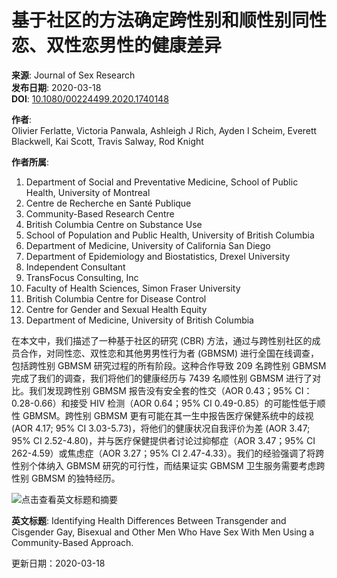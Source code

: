 # 基于社区的方法确定跨性别和顺性别同性恋、双性恋男性的健康差异

**来源**: Journal of Sex Research  
**发布日期**: 2020-03-18  
**DOI**: [10.1080/00224499.2020.1740148](https://doi.org/10.1080/00224499.2020.1740148)  

**作者**:  
Olivier Ferlatte, Victoria Panwala, Ashleigh J Rich, Ayden I Scheim, Everett Blackwell, Kai Scott, Travis Salway, Rod Knight  

**作者所属**:  
1. Department of Social and Preventative Medicine, School of Public Health, University of Montreal  
2. Centre de Recherche en Santé Publique  
3. Community-Based Research Centre  
4. British Columbia Centre on Substance Use  
5. School of Population and Public Health, University of British Columbia  
6. Department of Medicine, University of California San Diego  
7. Department of Epidemiology and Biostatistics, Drexel University  
8. Independent Consultant  
9. TransFocus Consulting, Inc  
10. Faculty of Health Sciences, Simon Fraser University  
11. British Columbia Centre for Disease Control  
12. Centre for Gender and Sexual Health Equity  
13. Department of Medicine, University of British Columbia  

在本文中，我们描述了一种基于社区的研究 (CBR) 方法，通过与跨性别社区的成员合作，对同性恋、双性恋和其他男男性行为者 (GBMSM) 进行全国在线调查，包括跨性别 GBMSM 研究过程的所有阶段。这种合作导致 209 名跨性别 GBMSM 完成了我们的调查，我们将他们的健康经历与 7439 名顺性别 GBMSM 进行了对比。我们发现跨性别 GBMSM 报告没有安全套的性交（AOR 0.43；95% CI：0.28-0.66）和接受 HIV 检测（AOR 0.64；95% CI 0.49-0.85）的可能性低于顺性 GBMSM。跨性别 GBMSM 更有可能在其一生中报告医疗保健系统中的歧视 (AOR 4.17; 95% CI 3.03-5.73)，将他们的健康状况自我评价为差 (AOR 3.47; 95% CI 2.52-4.80)，并与医疗保健提供者讨论过抑郁症（AOR 3.47；95% CI 262-4.59）或焦虑症（AOR 3.27；95% CI 2.47-4.33）。我们的经验强调了将跨性别个体纳入 GBMSM 研究的可行性，而结果证实 GBMSM 卫生服务需要考虑跨性别 GBMSM 的独特经历。

![点击查看英文标题和摘要](https://scdn.x-mol.com/jcss/images/paperTranslation.png)

**英文标题**: Identifying Health Differences Between Transgender and Cisgender Gay, Bisexual and Other Men Who Have Sex With Men Using a Community-Based Approach.  

更新日期：2020-03-18
